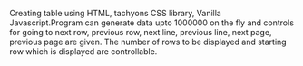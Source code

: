 Creating table using HTML, tachyons CSS library, Vanilla Javascript.Program can generate data upto 1000000 on the fly and controls for going to next row, previous row, next line, previous line, next page, previous page are given. The number of rows to be displayed and starting row which is displayed are controllable.
